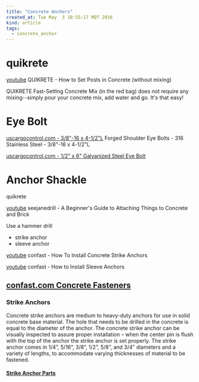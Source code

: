 ```yaml
---
title: "Concrete Anchors"
created_at: Tue May  3 10:55:17 MDT 2016
kind: article
tags:
  - concrete_anchor
---
```


# quikrete

<a href="https://www.youtube.com/watch?v=pI-pCSxD0GY" target="_blank">youtube</a> QUIKRETE - How to Set Posts in Concrete (without mixing)

QUIKRETE Fast-Setting Concrete Mix (in the red bag) does not require any mixing--simply pour your concrete mix, add water and go. It's that easy!


# Eye Bolt

<a href="http://www.uscargocontrol.com/Rigging-Supplies-Hardware/Forged-Shoulder-Eye-Bolt-Stainless-Steel/Forged-Shoulder-Eye-Bolts-Stainless-Steel-Type-316-3-8-16-x-4-1-2-L" target="_blank">uscargocontrol.com - 3/8"-16 x 4-1/2"L</a> Forged Shoulder Eye Bolts - 316 Stainless Steel - 3/8"-16 x 4-1/2"L


<a href="http://www.uscargocontrol.com/Rigging-Supplies-Hardware/Galvanized-Eye-Bolts-Forged/Eye-Bolts-Galvanized-Steel-1-2-x-6" target="_blank">uscargocontrol.com - 1/2" x 6" Galvanized Steel Eye Bolt</a>


# Anchor Shackle


quikrete

<a href="https://www.youtube.com/watch?v=-v7FujAXg4Q" target="_blank">youtube</a> seejanedrill - A Beginner's Guide to Attaching Things to Concrete and Brick

Use a hammer drill

<ul>
  <li>strike anchor</li>
  <li>sleeve anchor</li>
</ul>

<a href="https://www.youtube.comqu" target="_blank">youtube</a> confast - How To Install Concrete Strike Anchors

<a href="https://www.youtube.com/watch?v=aeG65_Vro1A" target="_blank">youtube</a> confast - How to Install Sleeve Anchors

## <a href="https://www.confast.com/concrete-fasteners.aspx" target="_blank">confast.com Concrete Fasteners</a>

### Strike Anchors

Concrete strike anchors are medium to heavy-duty anchors for use in
solid concrete base material. The hole that needs to be drilled in the
concrete is equal to the diameter of the anchor. The concrete strike
anchor can be visually inspected to assure proper installation – when
the center pin is flush with the top of the anchor the strike anchor is
set properly. The strike anchor comes in 1/4”, 5/16”, 3/8”, 1/2”,
5/8”, and 3/4” diameters and a variety of lengths, to accommodate
varying thicknesses of material to be fastened.


#### <a href="https://www.confast.com/products/concrete-strike-anchor.aspx" target="_blank">Strike Anchor Parts</a>


<!--
html boilerplate
<a href="" target="_blank"></a>
<img src="" width="400px">
<ul>
  <li></li>
</ul>
<pre>
</pre>
<pre><code>
</code></pre>
-->


